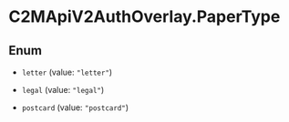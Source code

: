 # C2MApiV2AuthOverlay.PaperType

## Enum


* `letter` (value: `"letter"`)

* `legal` (value: `"legal"`)

* `postcard` (value: `"postcard"`)


